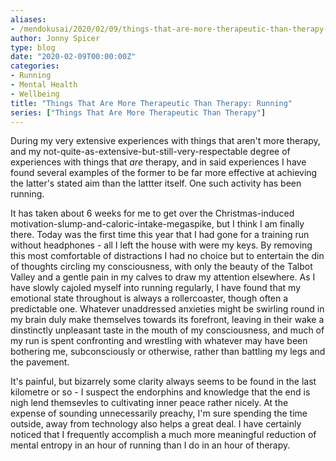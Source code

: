 ```yaml
---
aliases:
- /mendokusai/2020/02/09/things-that-are-more-therapeutic-than-therapy-running
author: Jonny Spicer
type: blog
date: "2020-02-09T00:00:00Z"
categories:
- Running
- Mental Health
- Wellbeing
title: "Things That Are More Therapeutic Than Therapy: Running"
series: ["Things That Are More Therapeutic Than Therapy"]
---
```

During my very extensive experiences with things that aren't more therapy, and my not-quite-as-extensive-but-still-very-respectable degree of experiences with things that *are*
therapy, and in said experiences I have found several examples of the former to be far more effective at achieving the latter's stated aim than the lattter itself. One such
activity has been running.

It has taken about 6 weeks for me to get over the Christmas-induced motivation-slump-and-caloric-intake-megaspike, but I think I am finally there. Today was the first time this
year that I had gone for a training run without headphones - all I left the house with were my keys. By removing this most comfortable of distractions I had no choice but to
entertain the din of thoughts circling my consciousness, with only the beauty of the Talbot Valley and a gentle pain in my calves to draw my attention elsewhere. As I have
slowly cajoled myself into running regularly, I have found that my emotional state throughout is always a rollercoaster, though often a predictable one. Whatever unaddressed
anxieties might be swirling round in my brain duly make themselves towards its forefront, leaving in their wake a dinstinctly unpleasant taste in the mouth of my consciousness,
and much of my run is spent confronting and wrestling with whatever may have been bothering me, subconsciously or otherwise, rather than battling my legs and the pavement.

It's painful, but bizarrely some clarity always seems to be found in the last kilometre or so - I suspect the endorphins and knowledge that the end is nigh lend themsevles to
cultivating inner peace rather nicely. At the expense of sounding unnecessarily preachy, I'm sure spending the time outside, away from technology also helps a great deal. I
have certainly noticed that I frequently accomplish a much more meaningful reduction of mental entropy in an hour of running than I do in an hour of therapy.
